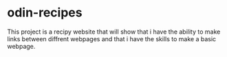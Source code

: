 # odin-recipes
This project is a recipy website that will show that i have the ability to make links between diffrent webpages and that i have the skills to make a basic webpage.